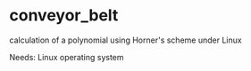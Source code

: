 conveyor_belt
=============

calculation of a polynomial using Horner's scheme under Linux

Needs: Linux operating system
